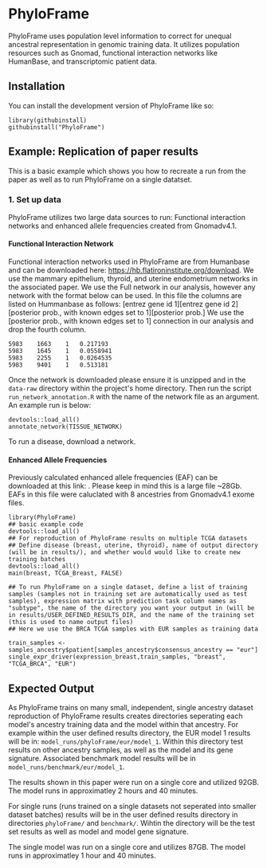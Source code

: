
# PhyloFrame
PhyloFrame uses population level information to correct for unequal ancestral representation in genomic training data. It utilizes population resources such as Gnomad, functional interaction networks like HumanBase, and transcriptomic patient data.  

## Installation

You can install the development version of PhyloFrame like so:

```{r example}
library(githubinstall)
githubinstall("PhyloFrame")

```

## Example: Replication of paper results

This is a basic example which shows you how to recreate a run from the paper as well as to run PhyloFrame on a single datatset.

### 1. Set up data
PhyloFrame utilizes two large data sources to run: Functional interaction networks and enhanced allele frequencies created from Gnomadv4.1. 

#### Functional Interaction Network
Functional interaction networks used in PhyloFrame are from Humanbase and can be downloaded here: https://hb.flatironinstitute.org/download. We use the mammary epithelium, thyroid, and uterine endometrium networks in the associated paper. We use the Full network in our analysis, however any network with the format below can be used.  In this file the columns are listed on Hummanbase as follows: [entrez gene id 1][entrez gene id 2][posterior prob., with known edges set to 1][posterior prob.] We use the [posterior prob., with known edges set to 1] connection in our analysis and drop the fourth column.

```{network file format}    
5983	1663	1	0.217193
5983	1645	1	0.0558941
5983	2255	1	0.0264535
5983	9401	1	0.513181
```
Once the network is downloaded please ensure it is unzipped and in the `data-raw` directory within the project's home directory. Then run the script `run_network_annotation.R` with the name of the network file as an argument. An example run is below:
```
devtools::load_all()
annotate_network(TISSUE_NETWORK)
```

To run a disease, download a network. 

#### Enhanced Allele Frequencies
Previously calculated enhanced allele frequencies (EAF) can be downloaded at this link: . Please keep in mind this is a large file ~28Gb. EAFs in this file were caluclated with 8 ancestries from Gnomadv4.1 exome files. 

```{r example}
library(PhyloFrame)
## basic example code
devtools::load_all()
## For reproduction of PhyloFrame results on multiple TCGA datasets
## Define disease (breast, uterine, thyroid), name of output directory (will be in results/), and whether would would like to create new training batches
devtools::load_all()
main(breast, TCGA_Breast, FALSE)

## To run PhyloFrame on a single dataset, define a list of training samples (samples not in training set are automatically used as test samples), expression matrix with prediction task column names as "subtype", the name of the directory you want your output in (will be in results/USER_DEFINED_RESULTS_DIR, and the name of the training set (this is used to name output files)
## Here we use the BRCA TCGA samples with EUR samples as training data

train_samples <- samples_ancestry$patient[samples_ancestry$consensus_ancestry == "eur"]
single_expr_driver(expression_breast,train_samples, "breast", "TCGA_BRCA", "EUR")
```


## Expected Output 
As PhyloFrame trains on many small, independent, single ancestry dataset reproduction of PhyloFrame results creates directories seperating each model's ancestry training data and the model within that ancestry. For example within the user defined results directory, the EUR model 1 results will be in: `model_runs/phyloFrame/eur/model_1`. Within this directory test results on other ancestry samples, as well as the model and its gene signature. Associated benchmark model results will be in `model_runs/benchmark/eur/model_1`.

The results shown in this paper were run on a single core and utilized 92GB. The model runs in approximatley 2 hours and 40 minutes.  

For single runs (runs trained on a single datasets not seperated into smaller dataset batches) results will be in the user defined results directory in directories `phyloFrame/` and `benchmark/`. Wihtin the directory will be the test set results as well as model and model gene signature.

The single model was run on a single core and utilizes 87GB. The model runs in approximatley 1 hour and 40 minutes. 


